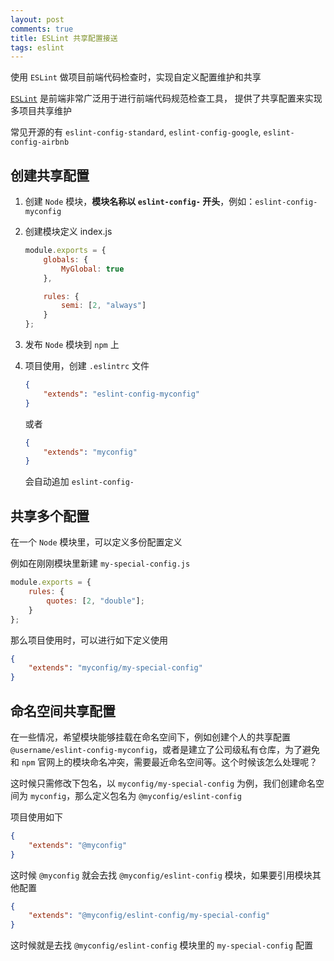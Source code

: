 ```yaml
---
layout: post
comments: true
title: ESLint 共享配置接送
tags: eslint
---
```


使用 `ESLint` 做项目前端代码检查时，实现自定义配置维护和共享

<!-- more -->

[`ESLint`](http://eslint.org/) 是前端非常广泛用于进行前端代码规范检查工具， 提供了共享配置来实现多项目共享维护

常见开源的有 `eslint-config-standard`, `eslint-config-google`, `eslint-config-airbnb`

## 创建共享配置

1. 创建 `Node` 模块，**模块名称以 `eslint-config-` 开头**，例如：`eslint-config-myconfig`
2. 创建模块定义 index.js
    
	```js
	module.exports = {
		globals: {
			MyGlobal: true
		},

		rules: {
			semi: [2, "always"]
		}
	};
	```
3. 发布 `Node` 模块到 `npm` 上
4. 项目使用，创建 `.eslintrc` 文件

	```json
	{
		"extends": "eslint-config-myconfig"
	}
	```
	或者
	
	```json
	{
		"extends": "myconfig"
	}
	```
	会自动追加 `eslint-config-`

## 共享多个配置

在一个 `Node` 模块里，可以定义多份配置定义

例如在刚刚模块里新建 `my-special-config.js`

```js
module.exports = {
    rules: {
        quotes: [2, "double"];
    }
};
```

那么项目使用时，可以进行如下定义使用

```json
{
    "extends": "myconfig/my-special-config"
}
```

## 命名空间共享配置

在一些情况，希望模块能够挂载在命名空间下，例如创建个人的共享配置 `@username/eslint-config-myconfig`，或者是建立了公司级私有仓库，为了避免和 `npm` 官网上的模块命名冲突，需要最近命名空间等。这个时候该怎么处理呢？

这时候只需修改下包名，以 `myconfig/my-special-config` 为例，我们创建命名空间为 `myconfig`，那么定义包名为 `@myconfig/eslint-config`

项目使用如下

```json
{
    "extends": "@myconfig"
}
```

这时候 `@myconfig` 就会去找 `@myconfig/eslint-config` 模块，如果要引用模块其他配置

```json
{
    "extends": "@myconfig/eslint-config/my-special-config"
}
```

这时候就是去找 `@myconfig/eslint-config` 模块里的 `my-special-config` 配置
